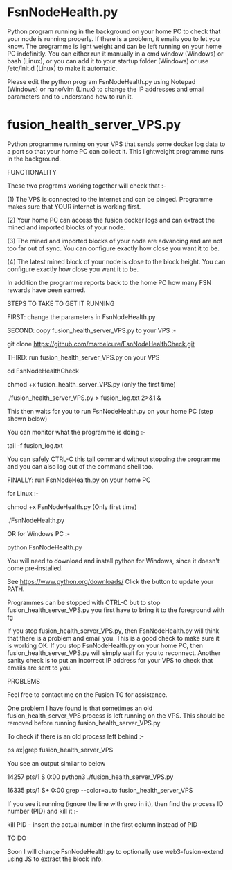 # FsnNodeHealth.py
Python program running in the background on your home PC to check that your node is running properly. If there is a problem, it emails you to let you know. The programme is light weight and can be left running on your home PC indefinitly. You can either run it manually in a cmd window (Windows) or bash (Linux), or you can add it to your startup folder (Windows) or use /etc/init.d (Linux) to make it automatic.

Please edit the python program FsnNodeHealth.py using Notepad (Windows) or nano/vim (Linux) to change the IP addresses and email
parameters and to understand how to run it.


# fusion_health_server_VPS.py
Python programme running on your VPS that sends some docker log data to a port so that your home PC can collect it. This lightweight programme runs in the background.





FUNCTIONALITY

These two programs working together will check that :-

(1) The VPS is connected to the internet and can be pinged. Programme makes sure that YOUR internet is working first.

(2) Your home PC can access the fusion docker logs and can extract the mined and imported blocks of your node.

(3) The mined and imported blocks of your node are advancing and are not too far out of sync. You can configure exactly how close you want it to be.

(4) The latest mined block of your node is close to the block height.  You can configure exactly how close you want it to be.

In addition the programme reports back to the home PC how many FSN rewards have been earned.



STEPS TO TAKE TO GET IT RUNNING

FIRST:  change the parameters in FsnNodeHealth.py

SECOND: copy fusion_health_server_VPS.py to your VPS :-

git clone https://github.com/marcelcure/FsnNodeHealthCheck.git

THIRD: run fusion_health_server_VPS.py on your VPS  

cd FsnNodeHealthCheck

chmod +x fusion_health_server_VPS.py  (only the first time)

./fusion_health_server_VPS.py > fusion_log.txt  2>&1  &

This then waits for you to run FsnNodeHealth.py on your home PC (step shown below)

You can monitor what the programme is doing :-

tail -f fusion_log.txt

You can safely CTRL-C this tail command without stopping the programme and you can also log out of the command shell too.

FINALLY: run FsnNodeHealth.py on your home PC

for Linux :-

chmod +x FsnNodeHealth.py  (Only first time)

./FsnNodeHealth.py

OR for Windows PC :-

python FsnNodeHealth.py

You will need to download and install python for Windows, since it doesn't come pre-installed. 

See https://www.python.org/downloads/  Click the button to update your PATH.

Programmes can be stopped with CTRL-C but to stop fusion_health_server_VPS.py you first have to bring it to the foreground with fg

If you stop fusion_health_server_VPS.py, then FsnNodeHealth.py will think that there is a problem and email you. This is a good check to make sure it is working OK. If you stop FsnNodeHealth.py on your home PC, then fusion_health_server_VPS.py will simply wait for you to reconnect. Another sanity check is to put an incorrect IP address for your VPS to check that emails are sent to you.


PROBLEMS

Feel free to contact me on the Fusion TG for assistance.

One problem I have found is that sometimes an old fusion_health_server_VPS process is left running on the VPS. This should be removed before running fusion_health_server_VPS.py

To check if there is an old process left behind :-

ps ax|grep fusion_health_server_VPS

You see an output similar to below 

14257 pts/1    S      0:00 python3 ./fusion_health_server_VPS.py

16335 pts/1    S+     0:00 grep --color=auto fusion_health_server_VPS


If you see it running (ignore the line with grep in it), then find the process ID number  (PID) and kill it :-

kill PID     - insert the actual number in the first column instead of PID



TO DO

Soon I will change FsnNodeHealth.py to optionally use web3-fusion-extend using JS to extract the block info.
